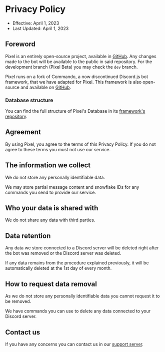 # Privacy Policy

- Effective: April 1, 2023
- Last Updated: April 1, 2023

## Foreword

Pixel is an entirely open-source project, available in [GitHub](https://github.com/Pixoll/pixel-bot). Any changes made to the bot will be available to the public in said repository. For the development branch (Pixel Beta) you may check the `dev` branch.

Pixel runs on a fork of Commando, a now discontinued Discord.js bot framework, that we have adapted for Pixel. This framework is also open-source and available on [GitHub](https://github.com/Pixoll/pixoll-commando).

### Database structure

You can find the full structure of Pixel's Database in its [framework's repository](https://github.com/Pixoll/pixoll-commando/tree/main/src/database/Schemas).

## Agreement

By using Pixel, you agree to the terms of this Privacy Policy. If you do not agree to these terms you must not use our service.

## The information we collect

We do not store any personally identifiable data.

We may store partial message content and snowflake IDs for any commands you send to provide our service.

## Who your data is shared with

We do not share any data with third parties.

## Data retention

Any data we store connected to a Discord server will be deleted right after the bot was removed or the Discord server was deleted.

If any data remains from the procedure explained previously, it will be automatically deleted at the 1st day of every month.

## How to request data removal

As we do not store any personally identifiable data you cannot request it to be removed.

We have commands you can use to delete any data connected to your Discord server.

## Contact us

If you have any concerns you can contact us in our [support server](https://discord.gg/Pc9pAHf3GU).

